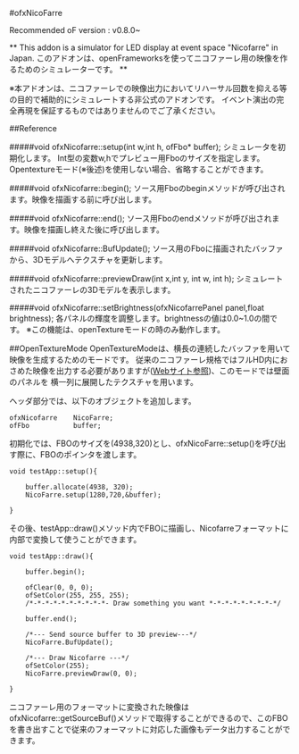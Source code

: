 #ofxNicoFarre

Recommended oF version : v0.8.0~

**
This addon is a simulator for LED display at event space "Nicofarre" in Japan.
このアドオンは、openFrameworksを使ってニコファーレ用の映像を作るためのシミュレーターです。
**



※本アドオンは、ニコファーレでの映像出力においてリハーサル回数を抑える等の目的で補助的にシミュレートする非公式のアドオンです。
イベント演出の完全再現を保証するものではありませんのでご了承ください。

##Reference

#####void ofxNicofarre::setup(int w,int h, ofFbo* buffer);
シミュレータを初期化します。
Int型の変数w,hでプレビュー用Fboのサイズを指定します。
Opentextureモード(※後述)を使用しない場合、省略することができます。

#####void ofxNicofarre::begin();
ソース用Fboのbeginメソッドが呼び出されます。映像を描画する前に呼び出します。

#####void ofxNicofarre::end();
ソース用Fboのendメソッドが呼び出されます。映像を描画し終えた後に呼び出します。

#####void ofxNicofarre::BufUpdate();
ソース用のFboに描画されたバッファから、3Dモデルへテクスチャを更新します。

#####void ofxNicofarre::previewDraw(int x,int y, int w, int h);
シミュレートされたニコファーレの3Dモデルを表示します。

#####void ofxNicofarre::setBrightness(ofxNicofarrePanel panel,float brightness);
各パネルの輝度を調整します。brightnessの値は0.0~1.0の間です。
※この機能は、openTextureモードの時のみ動作します。


##OpenTextureMode
OpenTextureModeは、横長の連続したバッファを用いて映像を生成するためのモードです。
従来のニコファーレ規格ではフルHD内におさめた映像を出力する必要がありますが([Webサイト参照](http://nicofarre.jp/smarty.php?tmpl=led_format.html&sctn=led_format))、このモードでは壁面のパネルを
横一列に展開したテクスチャを用います。


ヘッダ部分では、以下のオブジェクトを追加します。

	ofxNicofarre	NicoFarre;
	ofFbo			buffer;

初期化では、FBOのサイズを(4938,320)とし、ofxNicoFarre::setup()を呼び出す際に、FBOのポインタを渡します。

	void testApp::setup(){

		buffer.allocate(4938, 320);
		NicoFarre.setup(1280,720,&buffer);

	}
その後、testApp::draw()メソッド内でFBOに描画し、Nicofarreフォーマットに内部で変換して使うことができます。

	void testApp::draw(){

		buffer.begin();

		ofClear(0, 0, 0);
		ofSetColor(255, 255, 255);
		/*-*-*-*-*-*-*-*-*-*- Draw something you want *-*-*-*-*-*-*-*-*/

		buffer.end();

		/*--- Send source buffer to 3D preview---*/
		NicoFarre.BufUpdate();

		/*--- Draw Nicofarre ---*/
		ofSetColor(255);
		NicoFarre.previewDraw(0, 0);

	}
ニコファーレ用のフォーマットに変換された映像はofxNicofarre::getSourceBuf()メソッドで取得することができるので、このFBOを書き出すことで従来のフォーマットに対応した画像もデータ出力することができます。